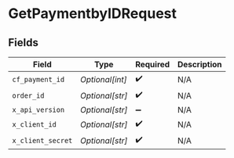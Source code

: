 # GetPaymentbyIDRequest


## Fields

| Field              | Type               | Required           | Description        |
| ------------------ | ------------------ | ------------------ | ------------------ |
| `cf_payment_id`    | *Optional[int]*    | :heavy_check_mark: | N/A                |
| `order_id`         | *Optional[str]*    | :heavy_check_mark: | N/A                |
| `x_api_version`    | *Optional[str]*    | :heavy_minus_sign: | N/A                |
| `x_client_id`      | *Optional[str]*    | :heavy_check_mark: | N/A                |
| `x_client_secret`  | *Optional[str]*    | :heavy_check_mark: | N/A                |